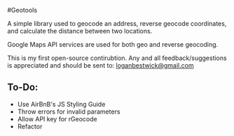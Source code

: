 #Geotools

A simple library used to geocode an address, reverse geocode coordinates, and calculate the distance between two locations.

Google Maps API services are used for both geo and reverse geocoding. 

This is my first open-source contirubtion. Any and all feedback/suggestions is appreciated and should be sent to: [loganbestwick@gmail.com](mailto:loganbestwick@gmail.com)

<h2>To-Do:</h2>
<ul>
	<li>Use AirBnB's JS Styling Guide</li>
	<li>Throw errors for invalid parameters</li>
	<li>Allow API key for rGeocode</li>
	<li>Refactor</li>
</ul>